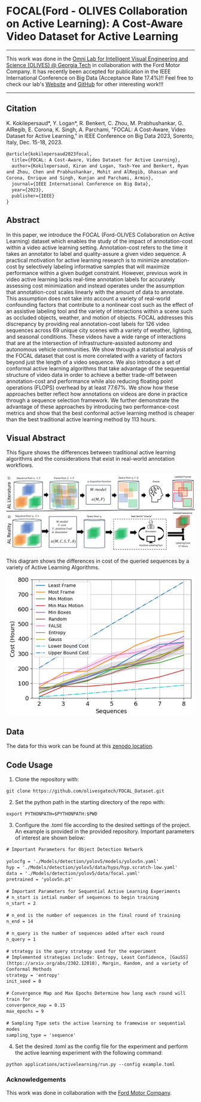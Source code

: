 # FOCAL(Ford - OLIVES Collaboration on Active Learning): A Cost-Aware Video Dataset for Active Learning

***

This work was done in the [Omni Lab for Intelligent Visual Engineering and Science (OLIVES) @ Georgia Tech](https://ghassanalregib.info/) in collaboration with the Ford Motor Company. 
It has recently been accepted for publication in the IEEE International Conference on Big Data (Acceptance Rate 17.4%)!!
Feel free to check our lab's [Website](https://ghassanalregib.info/publications) 
and [GitHub](https://github.com/olivesgatech) for other interesting work!!!

***
## Citation

K. Kokilepersaud*, Y. Logan*, R. Benkert, C. Zhou, M. Prabhushankar, G. AlRegib, E. Corona, K. Singh, A. Parchami, "FOCAL: A Cost-Aware, Video Dataset for Active Learning," in IEEE Conference on Big Data 2023, Sorento, Italy, Dec. 15-18, 2023.
```
@article{kokilepersaud2023focal,
  title={FOCAL: A Cost-Aware, Video Dataset for Active Learning},
  author={Kokilepersaud, Kiran and Logan, Yash-Yee and Benkert, Ryan and Zhou, Chen and Prabhushankar, Mohit and AlRegib, Ghassan and Corona, Enrique and Singh, Kunjan and Parchami, Armin},
  journal={IEEE International Conference on Big Data},
  year={2023},
  publisher={IEEE}
}
```
## Abstract
In this paper, we introduce the FOCAL (Ford-OLIVES Collaboration on Active Learning) dataset which enables the study of the impact of annotation-cost within a video active learning setting. Annotation-cost refers to the time it takes an annotator to label and quality-assure a given video sequence. A practical motivation for active learning research is to minimize annotation-cost by selectively labeling informative samples that will maximize performance within a given budget constraint. However, previous work in video active learning lacks real-time annotation labels for accurately assessing cost minimization and instead operates under the assumption that annotation-cost scales linearly with the amount of data to annotate. This assumption does not take into account a variety of real-world confounding factors that contribute to  a nonlinear cost such as the effect of an assistive labeling tool and the variety of interactions within a scene such as occluded objects, weather, and motion of objects. FOCAL addresses this discrepancy by providing real annotation-cost labels for 126 video sequences across 69 unique city
scenes with a variety of weather,
lighting, and seasonal conditions. These videos have a wide range of interactions that are at the intersection of infrastructure-assisted autonomy and autonomous vehicle communities. We show through a statistical analysis of the FOCAL dataset that cost is more correlated with a variety of factors beyond just the length of a video sequence. We also introduce a set of conformal active learning algorithms that take advantage of the sequential structure of video data in order to achieve a better trade-off between annotation-cost and performance while also reducing floating point operations (FLOPS) overhead by at least 77.67%. We show how these approaches better reflect how annotations on videos are done in practice through a sequence selection framework. We further demonstrate the advantage of these approaches by introducing two performance-cost metrics and show that the best conformal active learning method is cheaper than the best traditional active learning method by 113 hours.  


## Visual Abstract
This figure shows the differences between traditional active learning algorithms and the considerations that exist in real-world annotation workflows.

![Discrepancy Between Traditional and Real-World Video Active Learning](diagrams/github_visual/real_world_labeling_active_learning.jpg)


This diagram shows the differences in cost of the queried sequences by a variety of Active Learning Algorithms.

![Difference in Cost of Chosen Sequences by Active Learning Strategy](diagrams/github_visual/true-cost-vs-exp-cost.png)

## Data

The data for this work can be found at this [zenodo location](https://zenodo.org/records/10145325).

## Code Usage

1. Clone the repository with:
```
git clone https://github.com/olivesgatech/FOCAL_Dataset.git
```
2. Set the python path in the starting directory of the repo with:
```
export PYTHONPATH=$PYTHONPATH:$PWD
```
3. Configure the .toml file according to the desired settings of the project. An example is provided in the provided repository. Important parameters of interest are shown below:
```
# Important Parameters for Object Detection Network

yolocfg = './Models/detection/yolov5/models/yolov5n.yaml' 
hyp = './Models/detection/yolov5/data/hyps/hyp.scratch-low.yaml'
data = './Models/detection/yolov5/data/focal.yaml'
pretrained = 'yolov5n.pt'

# Important Parameters for Sequential Active Learning Experiments
# n_start is intial number of sequences to begin training
n_start = 2

# n_end is the number of sequences in the final round of training
n_end = 14

# n_query is the number of sequences added after each round
n_query = 1

# strategy is the query strategy used for the experiment
# Implemented strategies include: Entropy, Least Confidence, [GauSS](https://arxiv.org/abs/2302.12018), Margin, Random, and a variety of Conformal Methods
strategy = 'entropy'
init_seed = 0

# Convergence Map and Max Epochs Determine how long each round will train for
convergence_map = 0.15
max_epochs = 9

# Sampling Type sets the active learning to framewise or sequential modes
sampling_type = 'sequence'
```

4. Set the desired .toml as the config file for the experiment and perform the active learning experiment with the following command:
```
python applications/activelearning/run.py --config example.toml
```


### Acknowledgements

This work was done in collaboration with the [Ford Motor Company](https://www.ford.com/).
